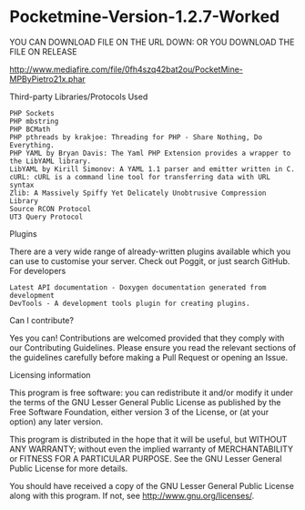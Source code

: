 # Pocketmine-Version-1.2.7-Worked

YOU CAN DOWNLOAD FILE ON THE URL DOWN:
OR YOU DOWNLOAD THE FILE ON RELEASE

http://www.mediafire.com/file/0fh4szq42bat2ou/PocketMine-MPByPietro21x.phar




Third-party Libraries/Protocols Used

    PHP Sockets
    PHP mbstring
    PHP BCMath
    PHP pthreads by krakjoe: Threading for PHP - Share Nothing, Do Everything.
    PHP YAML by Bryan Davis: The Yaml PHP Extension provides a wrapper to the LibYAML library.
    LibYAML by Kirill Simonov: A YAML 1.1 parser and emitter written in C.
    cURL: cURL is a command line tool for transferring data with URL syntax
    Zlib: A Massively Spiffy Yet Delicately Unobtrusive Compression Library
    Source RCON Protocol
    UT3 Query Protocol
	
	
   Plugins

There are a very wide range of already-written plugins available which you can use to customise your server. Check out Poggit, or just search GitHub.
For developers

    Latest API documentation - Doxygen documentation generated from development
    DevTools - A development tools plugin for creating plugins.

Can I contribute?

Yes you can! Contributions are welcomed provided that they comply with our Contributing Guidelines. Please ensure you read the relevant sections of the guidelines carefully before making a Pull Request or opening an Issue.


Licensing information

This program is free software: you can redistribute it and/or modify
it under the terms of the GNU Lesser General Public License as published by
the Free Software Foundation, either version 3 of the License, or
(at your option) any later version.

This program is distributed in the hope that it will be useful,
but WITHOUT ANY WARRANTY; without even the implied warranty of
MERCHANTABILITY or FITNESS FOR A PARTICULAR PURPOSE.  See the
GNU Lesser General Public License for more details.

You should have received a copy of the GNU Lesser General Public License
along with this program.  If not, see <http://www.gnu.org/licenses/>.

